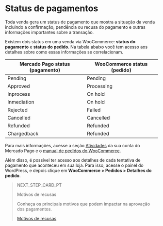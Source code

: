 # Status de pagamentos

Toda venda gera um status de pagamento que mostra a situação da venda incluindo a confirmação, pendência ou recusa do pagamento e outras informações importantes sobre a transação. 

Existem dois status em uma venda via WooCommerce: **status do pagamento** e **status do pedido**. Na tabela abaixo você tem acesso aos detalhes sobre como essas informações se correlacionam.

| Mercado Pago status (pagamento) | WooCommerce status (pedido) |
|---|---|
| Pending | Pending |
| Approved | Processing |
| Inprocess | On hold |
| Inmediation | On hold|
| Rejected | Failed |
| Cancelled | Cancelled |
| Refunded | Refunded |
| Chargedback| Refunded|

Para mais informações, acesse a seção [Atividades](https://www.mercadopago[FAKER][URL][DOMAIN]/activities) da sua conta do Mercado Pago e o [manual de pedidos do WooCommerce]( https://docs.woocommerce.com/document/como-gerenciar-pedidos/).

Além disso, é possível ter acesso aos detalhes de cada tentativa de pagamento que aconteceu em sua loja. Para isso, acesse o painel do WordPress, e depois clique em **WooCommerce > Pedidos > Detalhes do pedido**.

> NEXT_STEP_CARD_PT
>
> Motivos de recusas
>
> Conheça os principais motivos que podem impactar na aprovação dos pagamentos.
>
> [Motivos de recusas](https://www.mercadopago[FAKER][URL][DOMAIN]/developers/pt/guides/woocommerce/reasons-refusals)